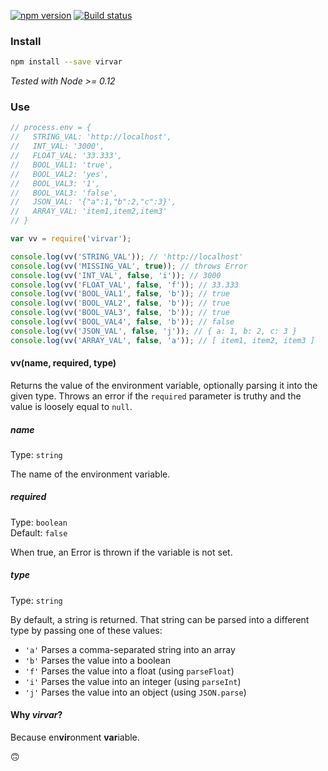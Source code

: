 [![npm version](https://badge.fury.io/js/virvar.svg)](https://badge.fury.io/js/virvar)
[![Build status](https://travis-ci.org/gswalden/virvar.svg?branch=master)](https://travis-ci.org/gswalden/virvar)

### Install
```sh
npm install --save virvar
```

*Tested with Node >= 0.12*

### Use
```js
// process.env = {
//   STRING_VAL: 'http://localhost',
//   INT_VAL: '3000',
//   FLOAT_VAL: '33.333',
//   BOOL_VAL1: 'true',
//   BOOL_VAL2: 'yes',
//   BOOL_VAL3: '1',
//   BOOL_VAL3: 'false',
//   JSON_VAL: '{"a":1,"b":2,"c":3}',
//   ARRAY_VAL: 'item1,item2,item3'
// }

var vv = require('virvar');

console.log(vv('STRING_VAL')); // 'http://localhost'
console.log(vv('MISSING_VAL', true)); // throws Error
console.log(vv('INT_VAL', false, 'i')); // 3000
console.log(vv('FLOAT_VAL', false, 'f')); // 33.333
console.log(vv('BOOL_VAL1', false, 'b')); // true
console.log(vv('BOOL_VAL2', false, 'b')); // true
console.log(vv('BOOL_VAL3', false, 'b')); // true
console.log(vv('BOOL_VAL4', false, 'b')); // false
console.log(vv('JSON_VAL', false, 'j')); // { a: 1, b: 2, c: 3 }
console.log(vv('ARRAY_VAL', false, 'a')); // [ item1, item2, item3 ]
```

#### vv(name, required, type)
Returns the value of the environment variable, optionally parsing it into the given type.
Throws an error if the `required` parameter is truthy and the value is loosely equal to `null`.

##### name
Type: `string`

The name of the environment variable.

##### required
Type: `boolean`<br>
Default: `false`

When true, an Error is thrown if the variable is not set.

##### type
Type: `string`

By default, a string is returned. That string can be parsed into a different
type by passing one of these values:

- `'a'` Parses a comma-separated string into an array
- `'b'` Parses the value into a boolean
- `'f'` Parses the value into a float (using `parseFloat`)
- `'i'` Parses the value into an integer (using `parseInt`)
- `'j'` Parses the value into an object (using `JSON.parse`)

#### Why *virvar*?
Because en**vir**onment **var**iable.

🙃
